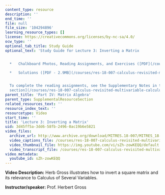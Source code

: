 ```yaml
---
content_type: resource
description: ''
end_time: ''
file: null
file_size: '104294896'
learning_resource_types: []
license: https://creativecommons.org/licenses/by-nc-sa/4.0/
ocw_type: ''
optional_tab_title: Study Guide
optional_text: 'Study Guide for Lecture 3: Inverting a Matrix


  *   Chalkboard Photos, Reading Assignments, and Exercises ([PDF](/courses/res-18-007-calculus-revisited-multivariable-calculus-fall-2011/resources/mitres_18_007_partiv_lec03))

  *   Solutions ([PDF - 2.9MB](/courses/res-18-007-calculus-revisited-multivariable-calculus-fall-2011/resources/mitres_18_007_partiv_sol03))


  To complete the reading assignments, see the Supplementary Notes in the [Study Materials
  section](/courses/res-18-007-calculus-revisited-multivariable-calculus-fall-2011/pages/study-materials).'
parent_title: 'Part IV: Matrix Algebra'
parent_type: SupplementalResourceSection
related_resources_text: ''
resource_index_text: ''
resourcetype: Video
start_time: ''
title: 'Lecture 3: Inverting a Matrix'
uid: 3d45ff5a-3dd6-58fb-2496-0ac19b6e5821
video_files:
  archive_url: http://www.archive.org/download/MITRES.18-007/MITRES_18-007_Part4_lec3_300k.mp4
  video_captions_file: /courses/res-18-007-calculus-revisited-multivariable-calculus-fall-2011/08db3cf0a002524986ed04aedc220418_sZh-zowKEQQ.vtt
  video_thumbnail_file: https://img.youtube.com/vi/sZh-zowKEQQ/default.jpg
  video_transcript_file: /courses/res-18-007-calculus-revisited-multivariable-calculus-fall-2011/d628bc8c6fd2840e0ff6e4c165e65bc7_sZh-zowKEQQ.pdf
video_metadata:
  youtube_id: sZh-zowKEQQ
---
```


**Video Description:** Herb Gross illustrates how to invert a square matrix and its relevance to Calculus of Several Variables.

**Instructor/speaker:** Prof. Herbert Gross

